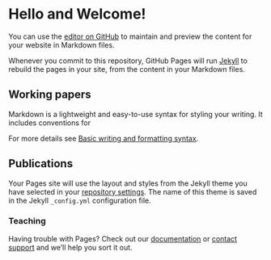 # Hello and Welcome!

You can use the [editor on GitHub](https://github.com/yubai90/yubai90.github.io/edit/main/README.md) to maintain and preview the content for your website in Markdown files.

Whenever you commit to this repository, GitHub Pages will run [Jekyll](https://jekyllrb.com/) to rebuild the pages in your site, from the content in your Markdown files.

## Working papers

Markdown is a lightweight and easy-to-use syntax for styling your writing. It includes conventions for



For more details see [Basic writing and formatting syntax](https://docs.github.com/en/github/writing-on-github/getting-started-with-writing-and-formatting-on-github/basic-writing-and-formatting-syntax).

## Publications

Your Pages site will use the layout and styles from the Jekyll theme you have selected in your [repository settings](https://github.com/yubai90/yubai90.github.io/settings/pages). The name of this theme is saved in the Jekyll `_config.yml` configuration file.

### Teaching

Having trouble with Pages? Check out our [documentation](https://docs.github.com/categories/github-pages-basics/) or [contact support](https://support.github.com/contact) and we’ll help you sort it out.

